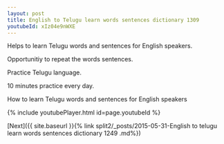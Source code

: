 ```yaml
---
layout: post
title: English to Telugu learn words sentences dictionary 1309 
youtubeId: xIz04e9nWXE
---
```

 
 
Helps to learn Telugu words and sentences for English speakers.

Opportunitiy to repeat the words sentences. 

Practice Telugu language. 
 
10 minutes practice every day. 
 
How to learn Telugu words and sentences for English speakers 
 
{% include youtubePlayer.html id=page.youtubeId %}
 
 
[Next]({{ site.baseurl }}{% link  split2/_posts/2015-05-31-English to telugu learn words sentences dictionary 1249 .md%})
 
